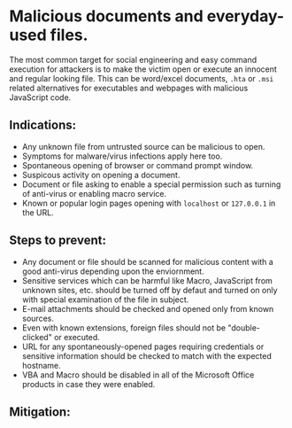# Malicious documents and everyday-used files.
The most common target for social engineering and easy command execution for attackers is to make the victim open or execute an innocent and regular looking file. This can be word/excel documents, `.hta` or `.msi` related alternatives for executables and webpages with malicious JavaScript code.

## Indications:
- Any unknown file from untrusted source can be malicious to open.
- Symptoms for malware/virus infections apply here too.
- Spontaneous opening of browser or command prompt window.
- Suspicous activity on opening a document.
- Document or file asking to enable a special permission such as turning of anti-virus or enabling macro service.
- Known or popular login pages opening with `localhost` or `127.0.0.1` in the URL.

## Steps to prevent:
- Any document or file should be scanned for malicious content with a good anti-virus depending upon the enviornment.
- Sensitive services which can be harmful like Macro, JavaScript from unknown sites, etc. should be turned off by defaut and turned on only with special examination of the file in subject.
- E-mail attachments should be checked and opened only from known sources.
- Even with known extensions, foreign files should not be "double-clicked" or executed.
- URL for any spontaneously-opened pages requiring credentials or sensitive information should be checked to match with the expected hostname.
- VBA and Macro should be disabled in all of the Microsoft Office products in case they were enabled.

## Mitigation: